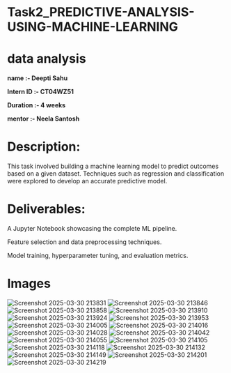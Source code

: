 # Task2_PREDICTIVE-ANALYSIS-USING-MACHINE-LEARNING

# data analysis

**name :- Deepti Sahu**

**Intern ID :- CT04WZ51**

**Duration :- 4 weeks**

**mentor :- Neela Santosh**

# Description:

This task involved building a machine learning model to predict outcomes based on a given dataset. Techniques such as regression and classification were explored to develop an accurate predictive model.

# Deliverables:

A Jupyter Notebook showcasing the complete ML pipeline.

Feature selection and data preprocessing techniques.

Model training, hyperparameter tuning, and evaluation metrics.

# Images

![Screenshot 2025-03-30 213831](https://github.com/user-attachments/assets/eb06f402-a462-434f-8e27-22321687f6c8)
![Screenshot 2025-03-30 213846](https://github.com/user-attachments/assets/a2267842-7d9c-44a7-88d1-1661d99f748e)
![Screenshot 2025-03-30 213858](https://github.com/user-attachments/assets/62d2a6ce-d7f2-40f8-a6d0-4a6884b66241)
![Screenshot 2025-03-30 213910](https://github.com/user-attachments/assets/46cd48b5-4c51-4891-8829-7fdad00a2715)
![Screenshot 2025-03-30 213924](https://github.com/user-attachments/assets/2c76e450-8d61-41cf-86aa-562dd5e93921)
![Screenshot 2025-03-30 213953](https://github.com/user-attachments/assets/e65e475e-f97b-429e-89b9-29ee67bbb951)
![Screenshot 2025-03-30 214005](https://github.com/user-attachments/assets/ed31612a-1cd9-4415-a313-0be344fea81a)
![Screenshot 2025-03-30 214016](https://github.com/user-attachments/assets/ebafeae7-4fcf-46a9-b56c-55a6948bfb0a)
![Screenshot 2025-03-30 214028](https://github.com/user-attachments/assets/6d5448bf-cea2-4666-85dc-9a42a06a10f9)
![Screenshot 2025-03-30 214042](https://github.com/user-attachments/assets/41de100a-1a4b-4bba-857a-6b8cd0539a97)
![Screenshot 2025-03-30 214055](https://github.com/user-attachments/assets/e7fa4605-b0bf-4ac6-ba66-9f4af519f87b)
![Screenshot 2025-03-30 214105](https://github.com/user-attachments/assets/02b31a29-9f04-4f82-9013-0d50e3878b7d)
![Screenshot 2025-03-30 214118](https://github.com/user-attachments/assets/82c4f1b6-92d6-49fb-9b01-cfd66d70e526)
![Screenshot 2025-03-30 214132](https://github.com/user-attachments/assets/46c1f6e0-df77-43c9-a181-37456c105638)
![Screenshot 2025-03-30 214149](https://github.com/user-attachments/assets/1a0bcdb1-f1c7-4159-a240-407d68cf3757)
![Screenshot 2025-03-30 214201](https://github.com/user-attachments/assets/5c2914e0-ae3e-454a-8e44-da73d3a0a1fd)
![Screenshot 2025-03-30 214219](https://github.com/user-attachments/assets/c936633a-5b9d-4b4b-bb0a-4149920ab448)

